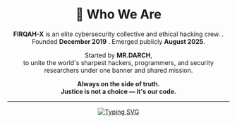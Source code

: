<div align="center">
  
  # 🧠 Who We Are
  
  **FIRQAH-X** is an elite cybersecurity collective and ethical hacking crew.                                     .
  Founded **December 2019**                                                                                   .
  Emerged publicly **August 2025**.

  Started by **MR.DARCH**,  
  to unite the world's sharpest hackers, programmers, and security researchers under one banner and shared mission.

  **Always on the side of truth.**  
  **Justice is not a choice — it's our code.**

  ---

  [![Typing SVG](https://readme-typing-svg.herokuapp.com?font=Fira+Code&weight=600&size=25&duration=3000&pause=1000&color=00FF00&center=true&vCenter=true&random=false&width=600&lines=Full+Stack+Developer;Cybersecurity+Expert;Ethical+Hacker;Python+Developer;JavaScript+Master;React+Specialist;Node.js+Developer;Penetration+Tester;Security+Researcher;Blockchain+Developer;DevOps+Engineer;Cloud+Architect;Database+Expert;API+Developer;Mobile+Developer;AI%2FML+Enthusiast;Linux+Administrator;Network+Security;Web+Security;Cryptography+Expert)](https://git.io/typing-svg)

</div>

